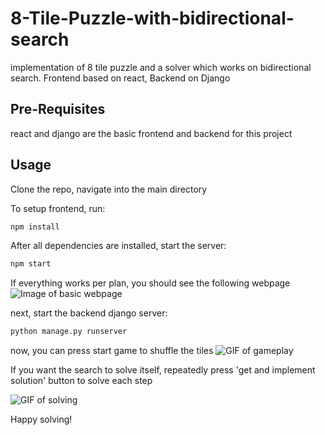# 8-Tile-Puzzle-with-bidirectional-search
implementation of 8 tile puzzle and a solver which works on bidirectional search. Frontend based on react, Backend on Django

## Pre-Requisites
react and django are the basic frontend and backend for this project

## Usage
Clone the repo, navigate into the main directory

To setup frontend, run:
```bash
npm install
```
After all dependencies are installed, start the server:
```bash
npm start
```
  
If everything works per plan, you should see the following webpage
![Image of basic webpage](https://github.com/K-R-W/8-Tile-Puzzle-with-bidirectional-search/main/images/mainpage.png)

next, start the backend django server:
```bash
python manage.py runserver
```

now, you can press start game to shuffle the tiles
![GIF of gameplay](https://github.com/K-R-W/8-Tile-Puzzle-with-bidirectional-search/main/images/solving.gif)

If you want the search to solve itself, repeatedly press 'get and implement solution' button to solve each step

![GIF of solving](https://github.com/K-R-W/8-Tile-Puzzle-with-bidirectional-search/main/images/auto-solver.gif)

Happy solving!
